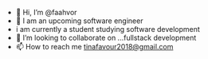 - 👋 Hi, I’m @faahvor
- 👀 I am an upcoming software engineer
- i am currently a student studying software development 
- 💞️ I’m looking to collaborate on ...fullstack development 
- 📫 How to reach me tinafavour2018@gmail.com

<!---
faahvor/faahvor is a ✨ special ✨ repository because its `README.md` (this file) appears on your GitHub profile.
You can click the Preview link to take a look at your changes.
--->

